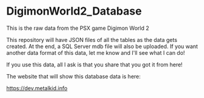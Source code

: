# DigimonWorld2_Database
This is the raw data from the PSX game Digimon World 2

This repository will have JSON files of all the tables as the data gets created. At the end, a SQL Server mdb file will also be uploaded. If you want another data format
of this data, let me know and I'll see what I can do!

If you use this data, all I ask is that you share that you got it from here!

The website that will show this database data is here:

https://dev.metalkid.info
